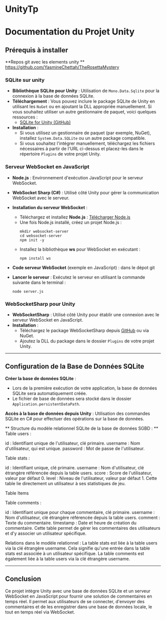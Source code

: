 # UnityTp


# Documentation du Projet Unity

## **Prérequis à installer**
**Repos git avec les elements unity ** 
https://github.com/YasmineChettah/TheRosettaMystery

### **SQLite sur unity**
   - **Bibliothèque SQLite pour Unity** : Utilisation de `Mono.Data.Sqlite` pour la connexion à la base de données SQLite.
   - **Téléchargement** : Vous pouvez inclure le package SQLite de Unity en utilisant les `NuGet` ou en ajoutant la DLL appropriée manuellement. Si vous souhaitez utiliser un autre gestionnaire de paquet, voici quelques ressources :
     - [SQLite for Unity (GitHub)](https://github.com/artyom-mirzoyan/sqlite-unity)
   - **Installation** :
     - Si vous utilisez un gestionnaire de paquet (par exemple, NuGet), installez `System.Data.SQLite` ou un autre package compatible.
     - Si vous souhaitez l'intégrer manuellement, téléchargez les fichiers nécessaires à partir de l'URL ci-dessus et placez-les dans le répertoire `Plugins` de votre projet Unity.

### **Serveur WebSocket en JavaScript**
   - **Node.js** : Environnement d'exécution JavaScript pour le serveur WebSocket.
   - **WebSocket Sharp (C#)** : Utilisé côté Unity pour gérer la communication WebSocket avec le serveur.
   - **Installation du serveur WebSocket** :
     - Téléchargez et installez **Node.js** : [Télécharger Node.js](https://nodejs.org/)
     - Une fois Node.js installé, créez un projet Node.js :
       ```
       mkdir websocket-server
       cd websocket-server
       npm init -y
       ```
     - Installez la bibliothèque **ws** pour WebSocket en exécutant :
       ```
       npm install ws
       ```

   - **Code serveur WebSocket** (exemple en JavaScript) :
    dans le dépot git

   - **Lancer le serveur** :
     Exécutez le serveur en utilisant la commande suivante dans le terminal :
     ```
     node server.js
     ```

### **WebSocketSharp pour Unity**
   - **WebSocketSharp** : Utilisé côté Unity pour établir une connexion avec le serveur WebSocket en JavaScript.
   - **Installation** :
     - Téléchargez le package WebSocketSharp depuis [GitHub](https://github.com/sta/websocket-sharp) ou via NuGet.
     - Ajoutez la DLL du package dans le dossier `Plugins` de votre projet Unity.

---

## **Configuration de la Base de Données SQLite**

 **Créer la base de données SQLite** :
   - Lors de la première exécution de votre application, la base de données SQLite sera automatiquement créée.
   - Le fichier de base de données sera stocké dans le dossier `Application.persistentDataPath`.

  **Accès à la base de données depuis Unity** :
   Utilisation des commandes SQLite en C# pour effectuer des opérations sur la base de données. 

** Structure du modèle relationnel SQLite de la base de données SGBD : ** 
Table users :

id : Identifiant unique de l'utilisateur, clé primaire.
username : Nom d'utilisateur, qui est unique.
password : Mot de passe de l'utilisateur.

Table stats :

id : Identifiant unique, clé primaire.
username : Nom d'utilisateur, clé étrangère référencée depuis la table users.
score : Score de l'utilisateur, valeur par défaut 0.
level : Niveau de l'utilisateur, valeur par défaut 1.
Cette table lie directement un utilisateur à ses statistiques de jeu.

Table Items

Table comments :

id : Identifiant unique pour chaque commentaire, clé primaire.
username : Nom d'utilisateur, clé étrangère référencée depuis la table users.
comment : Texte du commentaire.
timestamp : Date et heure de création du commentaire.
Cette table permet de gérer les commentaires des utilisateurs et d'y associer un utilisateur spécifique.

Relations dans le modèle relationnel :
La table stats est liée à la table users via la clé étrangère username. Cela signifie qu'une entrée dans la table stats est associée à un utilisateur spécifique.
La table comments est également liée à la table users via la clé étrangère username.

---

## **Conclusion**
Ce projet intègre Unity avec une base de données SQLite et un serveur WebSocket en JavaScript pour fournir une solution de commentaires en temps réel. Il permet aux utilisateurs de se connecter, d'envoyer des commentaires et de les enregistrer dans une base de données locale, le tout en temps réel via WebSocket.
